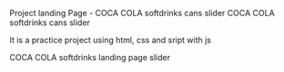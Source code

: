 Project landing Page - COCA COLA softdrinks cans slider COCA COLA softdrinks cans slider

It is a practice project using html, css and sript with js

COCA COLA softdrinks landing page slider 
